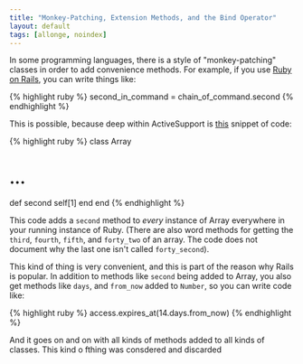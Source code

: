 ```yaml
---
title: "Monkey-Patching, Extension Methods, and the Bind Operator"
layout: default
tags: [allonge, noindex]
---
```


In some programming languages, there is a style of "monkey-patching" classes in order to add convenience methods. For example, if you use [Ruby on Rails][rails], you can write things like:

{% highlight ruby %}
second_in_command = chain_of_command.second
{% endhighlight %}

This is possible, because deep within ActiveSupport is [this](https://github.com/rails/rails/blob/ed03d4eaa89a7b4ab09e7f5da76b522d04650daf/activesupport/lib/active_support/core_ext/array/access.rb#L33-L35) snippet of code:

{% highlight ruby %}
class Array

  # ...

  def second
    self[1]
  end
end
{% endhighlight %}

This code adds a `second` method to *every* instance of Array everywhere in your running instance of Ruby. (There are also word methods for getting the `third`, `fourth`, `fifth`, and `forty_two` of an array. The code does not document why the last one isn't called `forty_second`).

This kind of thing is very convenient, and this is part of the reason why Rails is popular. In addition to methods like `second` being added to Array, you also get methods like `days`, and `from_now` added to `Number`, so you can write code like:

{% highlight ruby %}
access.expires_at(14.days.from_now)
{% endhighlight %}

And it goes on and on with all kinds of methods added to all kinds of classes. This kind o fthing was consdered and discarded

[rails]: http://rubyonrails.org/

[Babel]: http://babeljs.io
